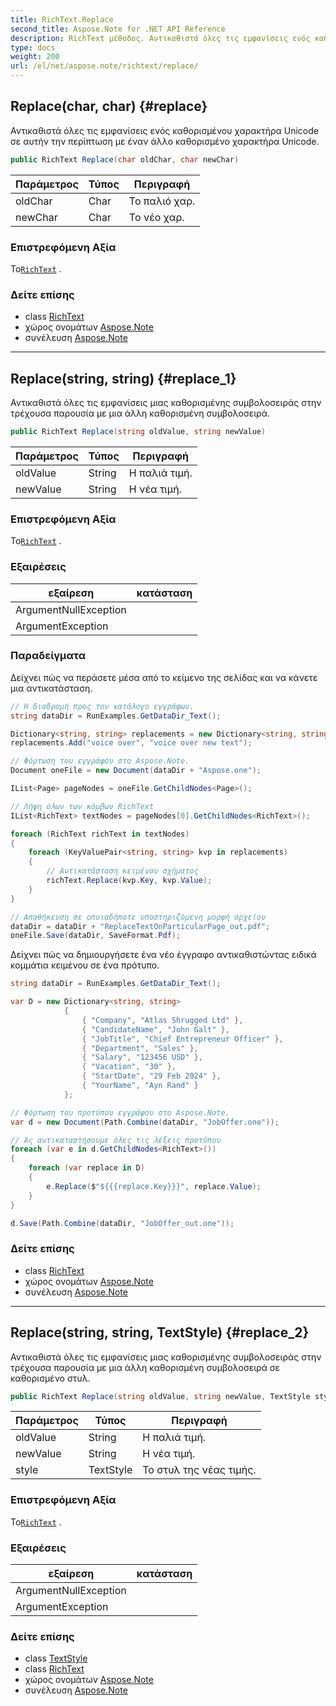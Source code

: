 ```yaml
---
title: RichText.Replace
second_title: Aspose.Note for .NET API Reference
description: RichText μέθοδος. Αντικαθιστά όλες τις εμφανίσεις ενός καθορισμένου χαρακτήρα Unicode σε αυτήν την περίπτωση με έναν άλλο καθορισμένο χαρακτήρα Unicode.
type: docs
weight: 200
url: /el/net/aspose.note/richtext/replace/
---
```

## Replace(char, char) {#replace}

Αντικαθιστά όλες τις εμφανίσεις ενός καθορισμένου χαρακτήρα Unicode σε αυτήν την περίπτωση με έναν άλλο καθορισμένο χαρακτήρα Unicode.

```csharp
public RichText Replace(char oldChar, char newChar)
```

| Παράμετρος | Τύπος | Περιγραφή |
| --- | --- | --- |
| oldChar | Char | Το παλιό χαρ. |
| newChar | Char | Το νέο χαρ. |

### Επιστρεφόμενη Αξία

Το[`RichText`](../) .

### Δείτε επίσης

* class [RichText](../)
* χώρος ονομάτων [Aspose.Note](../../richtext/)
* συνέλευση [Aspose.Note](../../../)

---

## Replace(string, string) {#replace_1}

Αντικαθιστά όλες τις εμφανίσεις μιας καθορισμένης συμβολοσειράς στην τρέχουσα παρουσία με μια άλλη καθορισμένη συμβολοσειρά.

```csharp
public RichText Replace(string oldValue, string newValue)
```

| Παράμετρος | Τύπος | Περιγραφή |
| --- | --- | --- |
| oldValue | String | Η παλιά τιμή. |
| newValue | String | Η νέα τιμή. |

### Επιστρεφόμενη Αξία

Το[`RichText`](../) .

### Εξαιρέσεις

| εξαίρεση | κατάσταση |
| --- | --- |
| ArgumentNullException |  |
| ArgumentException |  |

### Παραδείγματα

Δείχνει πώς να περάσετε μέσα από το κείμενο της σελίδας και να κάνετε μια αντικατάσταση.

```csharp
// Η διαδρομή προς τον κατάλογο εγγράφων.
string dataDir = RunExamples.GetDataDir_Text();

Dictionary<string, string> replacements = new Dictionary<string, string>();
replacements.Add("voice over", "voice over new text");

// Φόρτωση του εγγράφου στο Aspose.Note.
Document oneFile = new Document(dataDir + "Aspose.one");

IList<Page> pageNodes = oneFile.GetChildNodes<Page>();

// Λήψη όλων των κόμβων RichText
IList<RichText> textNodes = pageNodes[0].GetChildNodes<RichText>();

foreach (RichText richText in textNodes)
{
    foreach (KeyValuePair<string, string> kvp in replacements)
    {
        // Αντικατάσταση κειμένου σχήματος
        richText.Replace(kvp.Key, kvp.Value);
    }
}

// Αποθήκευση σε οποιαδήποτε υποστηριζόμενη μορφή αρχείου
dataDir = dataDir + "ReplaceTextOnParticularPage_out.pdf";
oneFile.Save(dataDir, SaveFormat.Pdf);
```

Δείχνει πώς να δημιουργήσετε ένα νέο έγγραφο αντικαθιστώντας ειδικά κομμάτια κειμένου σε ένα πρότυπο.

```csharp
string dataDir = RunExamples.GetDataDir_Text();

var D = new Dictionary<string, string>
            {
                { "Company", "Atlas Shrugged Ltd" },
                { "CandidateName", "John Galt" },
                { "JobTitle", "Chief Entrepreneur Officer" },
                { "Department", "Sales" },
                { "Salary", "123456 USD" },
                { "Vacation", "30" },
                { "StartDate", "29 Feb 2024" },
                { "YourName", "Ayn Rand" }
            };

// Φόρτωση του προτύπου εγγράφου στο Aspose.Note.
var d = new Document(Path.Combine(dataDir, "JobOffer.one"));

// Ας αντικαταστήσουμε όλες τις λέξεις προτύπου
foreach (var e in d.GetChildNodes<RichText>())
{
    foreach (var replace in D)
    {
        e.Replace($"${{{replace.Key}}}", replace.Value);
    }
}

d.Save(Path.Combine(dataDir, "JobOffer_out.one"));
```

### Δείτε επίσης

* class [RichText](../)
* χώρος ονομάτων [Aspose.Note](../../richtext/)
* συνέλευση [Aspose.Note](../../../)

---

## Replace(string, string, TextStyle) {#replace_2}

Αντικαθιστά όλες τις εμφανίσεις μιας καθορισμένης συμβολοσειράς στην τρέχουσα παρουσία με μια άλλη καθορισμένη συμβολοσειρά σε καθορισμένο στυλ.

```csharp
public RichText Replace(string oldValue, string newValue, TextStyle style)
```

| Παράμετρος | Τύπος | Περιγραφή |
| --- | --- | --- |
| oldValue | String | Η παλιά τιμή. |
| newValue | String | Η νέα τιμή. |
| style | TextStyle | Το στυλ της νέας τιμής. |

### Επιστρεφόμενη Αξία

Το[`RichText`](../) .

### Εξαιρέσεις

| εξαίρεση | κατάσταση |
| --- | --- |
| ArgumentNullException |  |
| ArgumentException |  |

### Δείτε επίσης

* class [TextStyle](../../textstyle/)
* class [RichText](../)
* χώρος ονομάτων [Aspose.Note](../../richtext/)
* συνέλευση [Aspose.Note](../../../)


